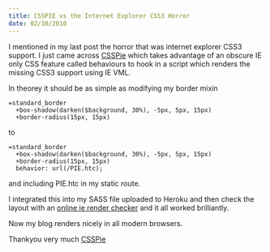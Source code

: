 ```yaml
--- 
title: CSSPIE vs the Internet Explorer CSS3 Horror
date: 02/10/2010
--- 
```


I mentioned in my last post the horror that was internet explorer CSS3 support. I just
came across [CSSPie](http://css3pie.com/) which takes advantage of an obscure IE only
CSS feature called behaviours to hook in a script which renders the missing CSS3 support
using IE VML.

In theorey it should be as simple as modifying my border mixin

    =standard_border
      +box-shadow(darken($background, 30%), -5px, 5px, 15px)
      +border-radius(15px, 15px)

to

    =standard_border
      +box-shadow(darken($background, 30%), -5px, 5px, 15px)
      +border-radius(15px, 15px)
      behavior: url(/PIE.htc);

and including PIE.htc in my static route. 

I integrated this into my SASS file uploaded to Heroku and then check the 
layout with an [online ie render checker](http://ipinfo.info/netrenderer/index.php)
and it all worked brilliantly.

Now my blog renders nicely in all modern browsers. 

Thankyou very much [CSSPie](http://css3pie.com/)



